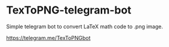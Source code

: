 # TexToPNG-telegram-bot
Simple telegram bot to convert LaTeX math code to .png image.

https://telegram.me/TexToPNGbot
